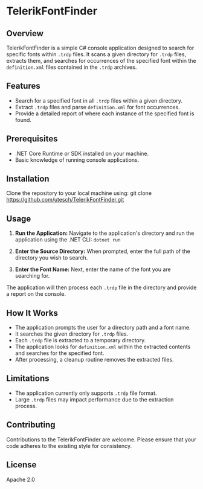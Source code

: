 ﻿# TelerikFontFinder

## Overview
TelerikFontFinder is a simple C# console application designed to search for specific fonts within `.trdp` files. It scans a given directory for `.trdp` files, extracts them, and searches for occurrences of the specified font within the `definition.xml` files contained in the `.trdp` archives.

## Features
- Search for a specified font in all `.trdp` files within a given directory.
- Extract `.trdp` files and parse `definition.xml` for font occurrences.
- Provide a detailed report of where each instance of the specified font is found.

## Prerequisites
- .NET Core Runtime or SDK installed on your machine.
- Basic knowledge of running console applications.

## Installation
Clone the repository to your local machine using: git clone https://github.com/utesch/TelerikFontFinder.git

## Usage
1. **Run the Application:**
   Navigate to the application's directory and run the application using the .NET CLI: `dotnet run`

2. **Enter the Source Directory:**
When prompted, enter the full path of the directory you wish to search.

3. **Enter the Font Name:**
Next, enter the name of the font you are searching for.

The application will then process each `.trdp` file in the directory and provide a report on the console.

## How It Works
- The application prompts the user for a directory path and a font name.
- It searches the given directory for `.trdp` files.
- Each `.trdp` file is extracted to a temporary directory.
- The application looks for `definition.xml` within the extracted contents and searches for the specified font.
- After processing, a cleanup routine removes the extracted files.

## Limitations
- The application currently only supports `.trdp` file format.
- Large `.trdp` files may impact performance due to the extraction process.

## Contributing
Contributions to the TelerikFontFinder are welcome. Please ensure that your code adheres to the existing style for consistency.

## License
Apache 2.0